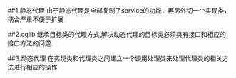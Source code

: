 


##1.静态代理
由于静态代理是全部复制了service的功能，再另外切一个实现类，耦合严重不便于扩展

##2.cglib
继承目标类的代理方式,解决动态代理的目标类必须具有接口和相应的接口方法的问题.

##3.动态代理
在实现类和代理类之间建立一个调用处理类来处理代理类的相关方法进行相应的操作


























